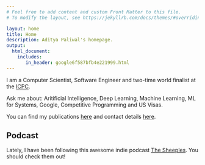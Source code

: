 ```yaml
---
# Feel free to add content and custom Front Matter to this file.
# To modify the layout, see https://jekyllrb.com/docs/themes/#overriding-theme-defaults

layout: home
title: Home
description: Aditya Paliwal's homepage.
output: 
  html_document:
    includes:
       in_header: google6f587bfb4e221999.html
---
```


I am a Computer Scientist, Software Engineer and two-time world finalist at the
 [ICPC](https://icpc.global/).
 
Ask me about: Aritificial Intelligence, Deep Learning, Machine Learning, ML 
for Systems, Google, Competitive Programming and US Visas.

You can find my publications [here](/publications) and contact details [here](/contact).


## Podcast
Lately, I have been following this awesome indie podcast [The Sheeples](https://www.thesheeples.in/). You should check them out!


